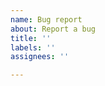 ```yaml
---
name: Bug report
about: Report a bug
title: ''
labels: ''
assignees: ''

---
```


<!--
When writing your report, please include:

Operating system
Whether you are running from source or a prebuilt release
If running from source, your Electron version
Any output in the dev console (Dev Menu -> Toggle Developer Tools -> Console Tab)
-->

